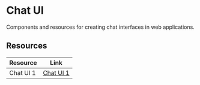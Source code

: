 # Chat UI

Components and resources for creating chat interfaces in web applications.

## Resources

| Resource | Link |
|---|---|
| Chat UI 1 | [Chat UI 1](https://codepen.io/Momciloo/pen/bEdbxY) | 